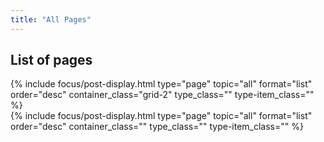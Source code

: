```yaml
---
title: "All Pages"
---
```



## List of pages
<div class="search-mode all-posts">
{% include focus/post-display.html type="page" topic="all" format="list" order="desc" container_class="grid-2" type_class="" type-item_class="" %} 
</div>
{% include focus/post-display.html type="page" topic="all" format="list" order="desc" container_class="" type_class="" type-item_class="" %}     
